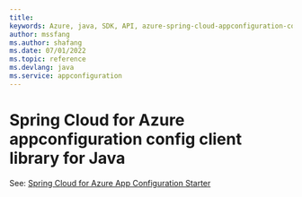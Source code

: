 ```yaml
---
title: 
keywords: Azure, java, SDK, API, azure-spring-cloud-appconfiguration-config, appconfiguration
author: mssfang
ms.author: shafang
ms.date: 07/01/2022
ms.topic: reference
ms.devlang: java
ms.service: appconfiguration
---
```

# Spring Cloud for Azure appconfiguration config client library for Java

See: [Spring Cloud for Azure App Configuration Starter](https://github.com/Azure/azure-sdk-for-java/tree/main/sdk/appconfiguration/azure-spring-cloud-starter-appconfiguration-config)
